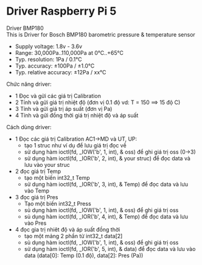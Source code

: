 # Driver Raspberry Pi 5  
Driver BMP180  
This is Driver for Bosch BMP180 barometric pressure & temperature sensor
- Supply voltage:         1.8v - 3.6v  
- Range:                  30,000Pa..110,000Pa at 0°C..+65°C
- Typ. resolution:        1Pa    / 0.1°C
- Typ. accuracy:          ±100Pa / ±1.0°C
- Typ. relative accuracy: ±12Pa  / xx°C

Chức năng driver:  
- 1 Đọc và gửi các giá trị Calibration  
- 2 Tính và gửi giá trị nhiệt độ (đơn vị 0.1 độ vd: T = 150 ==> 15 độ C)  
- 3 Tính và gửi giá trị áp suất (đơn vị Pa)  
- 4 Tính và gửi đồng thời giá trị nhiệt độ và áp suất
  
Cách dùng driver:  
- 1 Đọc các giá trị Calibration AC1->MD và UT, UP:
  - tạo 1 struc như ví dụ để lưu giá trị đọc về
  - sử dụng hàm ioctl(fd, _IOW('b', 1, int), & oss) để ghi giá trị oss (0->3)  
  - sử dụng hàm ioctl(fd, _IOR('b', 2, int), & your struc) để đọc data và lưu vào your struc  
- 2 đọc giá trị Temp
  - tạo một biến int32_t Temp
  - sử dụng hàm ioctl(fd, _IOR('b', 3, int), & Temp) để đọc data và lưu vào Temp
- 3 đọc giá trị Pres
  - Tạo một biến int32_t Press  
  - sủ dụng hàm ioctl(fd, _IOW('b', 1, int), & oss) để ghi giá trị oss  
  - sủ dụng hàm ioctl(fd, _IOR('b', 4, int), & Temp) để đọc data và lưu vào Pres  
- 4 đọc gia trị nhiêt độ và áp suất đồng thời  
  - tạo một mảng 2 phần từ int32_t data[2]
  - sủ dụng hàm ioctl(fd, _IOW('b', 1, int), & oss) để ghi giá trị oss
  - sử dụng hàm ioctl(fd, _IOR('b', 5, int), & data) để đọc data và lưu vào data (data[0]: Temp (0.1 độ), data[2]: Pres (Pa))
 
